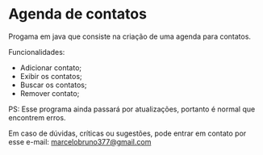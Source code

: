 # Agenda de contatos

Progama em java que consiste na criação de uma agenda para contatos.

Funcionalidades:
* Adicionar contato;
* Exibir os contatos;
* Buscar os contatos;
* Remover contato;

PS: Esse programa ainda passará por atualizações, portanto é normal que encontrem erros.

Em caso de dúvidas, críticas ou sugestões, pode entrar em contato por esse e-mail: marcelobruno377@gmail.com
